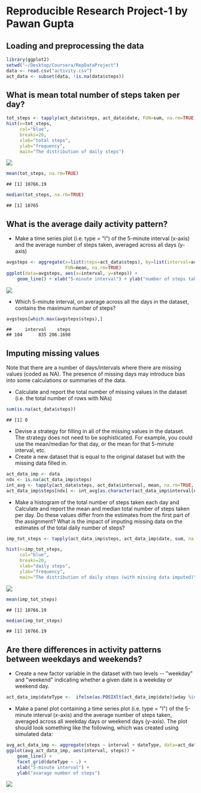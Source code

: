 # Reproducible Research Project-1 by Pawan Gupta

## Loading and preprocessing the data

```r
library(ggplot2)
setwd("~/Desktop/Coursera/RepDataProject")
data <- read.csv("activity.csv")
act_data <- subset(data, !is.na(data$steps))
```

## What is mean total number of steps taken per day?

```r
tot_steps <- tapply(act_data$steps, act_data$date, FUN=sum, na.rm=TRUE)
hist(x=tot_steps,
     col="blue",
     breaks=20,
     xlab="total steps",
     ylab="frequency",
     main="The distribution of daily steps")
```

![](PA1_template_files/figure-html/total_steps_taken-1.png)<!-- -->

```r
mean(tot_steps, na.rm=TRUE)
```

```
## [1] 10766.19
```

```r
median(tot_steps, na.rm=TRUE)
```

```
## [1] 10765
```

## What is the average daily activity pattern?
- Make a time series plot (i.e. type = "l") of the 5-minute interval (x-axis) and the average number of steps taken, averaged across all days (y-axis)

```r
avgsteps <- aggregate(x=list(steps=act_data$steps), by=list(interval=act_data$interval),
                      FUN=mean, na.rm=TRUE)
ggplot(data=avgsteps, aes(x=interval, y=steps)) +
    geom_line() + xlab("5-minute interval") + ylab("number of steps taken (average)")
```

![](PA1_template_files/figure-html/time_series_plot-1.png)<!-- -->

- Which 5-minute interval, on average across all the days in the dataset, contains the maximum number of steps?

```r
avgsteps[which.max(avgsteps$steps),]
```

```
##     interval    steps
## 104      835 206.1698
```

## Imputing missing values
Note that there are a number of days/intervals where there are missing values (coded as NA). The presence of missing days may introduce bias into some calculations or summaries of the data.
- Calculate and report the total number of missing values in the dataset (i.e. the total number of rows with NAs)

```r
sum(is.na(act_data$steps))
```

```
## [1] 0
```


- Devise a strategy for filling in all of the missing values in the dataset. The strategy does not need to be sophisticated. For example, you could use the mean/median for that day, or the mean for that 5-minute interval, etc.
- Create a new dataset that is equal to the original dataset but with the missing data filled in.

```r
act_data_imp <- data
ndx <- is.na(act_data_imp$steps)
int_avg <- tapply(act_data$steps, act_data$interval, mean, na.rm=TRUE, simplify=T)
act_data_imp$steps[ndx] <- int_avg[as.character(act_data_imp$interval[ndx])]
```

- Make a histogram of the total number of steps taken each day and Calculate and report the mean and median total number of steps taken per day. Do these values differ from the estimates from the first part of the assignment? What is the impact of imputing missing data on the estimates of the total daily number of steps?

```r
imp_tot_steps <- tapply(act_data_imp$steps, act_data_imp$date, sum, na.rm=TRUE, simplify=T)

hist(x=imp_tot_steps,
     col="blue",
     breaks=20,
     xlab="daily steps",
     ylab="frequency",
     main="The distribution of daily steps (with missing data imputed)")
```

![](PA1_template_files/figure-html/total_steps_taken_with_imputed-1.png)<!-- -->

```r
mean(imp_tot_steps)
```

```
## [1] 10766.19
```

```r
median(imp_tot_steps)
```

```
## [1] 10766.19
```

## Are there differences in activity patterns between weekdays and weekends?
- Create a new factor variable in the dataset with two levels -- "weekday" and "weekend" indicating whether a given date is a weekday or weekend day.

```r
act_data_imp$dateType <-  ifelse(as.POSIXlt(act_data_imp$date)$wday %in% c(0,6), 'weekend', 'weekday')
```

- Make a panel plot containing a time series plot (i.e. type = "l") of the 5-minute interval (x-axis) and the average number of steps taken, averaged across all weekday days or weekend days (y-axis). The plot should look something like the following, which was created using simulated data:

```r
avg_act_data_imp <- aggregate(steps ~ interval + dateType, data=act_data_imp, mean)
ggplot(avg_act_data_imp, aes(interval, steps)) + 
    geom_line() + 
    facet_grid(dateType ~ .) +
    xlab("5-minute interval") + 
    ylab("avarage number of steps")
```

![](PA1_template_files/figure-html/time_series_with_imputed-1.png)<!-- -->
